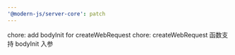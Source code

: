 ```yaml
---
'@modern-js/server-core': patch
---
```


chore: add bodyInit for createWebRequest
chore: createWebRequest 函数支持 bodyInit 入参
